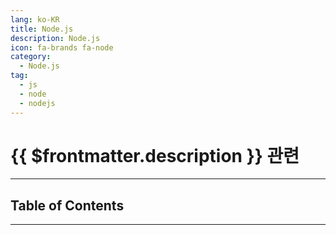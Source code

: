 ```yaml
---
lang: ko-KR
title: Node.js
description: Node.js
icon: fa-brands fa-node
category:
  - Node.js 
tag: 
  - js
  - node
  - nodejs
---
```


# {{ $frontmatter.description }} 관련

<ShieldsGroup logos="visualstudiocode,npm,pnpm,bun,yarn,vite,nodedotjs,javascript,typescript,react,createreactapp,reactrouter,reactquery,vuedotjs,vuetify,svelte"/>

---

## Table of Contents

<ToCLocal basePath="/programming/js-node/" />

---

<TagLinks />